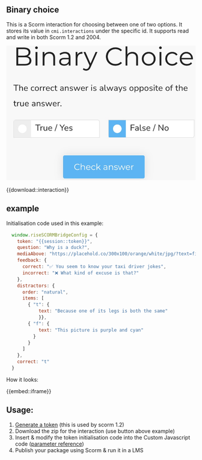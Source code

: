 ## Binary choice

This is a Scorm interaction for choosing between one of two options. It stores its value in `cmi.interactions` under the specific id. It supports read and write in both Scorm 1.2 and 2004.

<small>![Example](./thumb.jpg)</small>

{{download::interaction}}

## example

Initialisation code used in this example:

```js
  window.riseSCORMBridgeConfig = {
    token: "{{session::token}}",
    question: "Why is a duck?",
    mediaAbove: "https://placehold.co/300x100/orange/white/jpg/?text=file.jpg",
    feedback: {
      correct: "✅ You seem to know your taxi driver jokes",
      incorrect: "❌ What kind of excuse is that?"
    },
    distractors: {
      order: "natural",
      items: [
        { "t": {
            text: "Because one of its legs is both the same"
            }},
        { "f": {
            text: "This picture is purple and cyan"
          }
        }
      ]
    },
    correct: "t"
  }
```

How it looks:

{{embed::iframe}}

## Usage:

1. [Generate a token](/article/token) (this is used by scorm 1.2)
2. Download the zip for the interaction (use button above example)
3. Insert & modify the token initialisation code into the Custom Javascript code ([parameter reference](/articles/token/4))
4. Publish your package using Scorm & run it in a LMS


